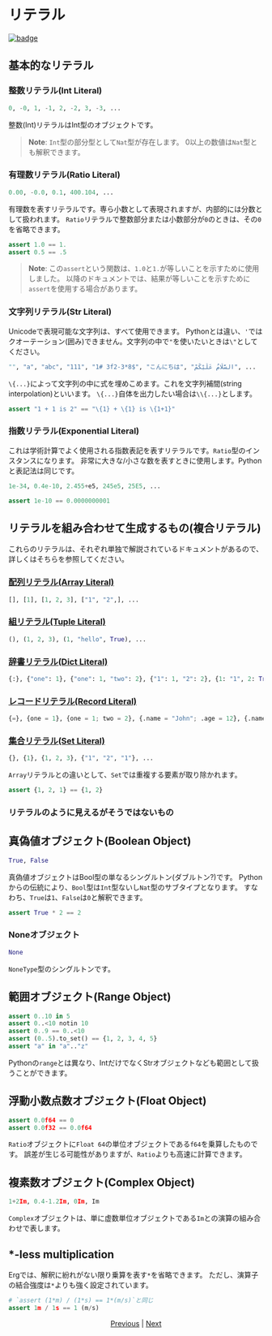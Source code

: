 # リテラル

[![badge](https://img.shields.io/endpoint.svg?url=https%3A%2F%2Fgezf7g7pd5.execute-api.ap-northeast-1.amazonaws.com%2Fdefault%2Fsource_up_to_date%3Fowner%3Derg-lang%26repos%3Derg%26ref%3Dmain%26path%3Ddoc/EN/syntax/01_literal.md%26commit_hash%3D7078f95cecc961a65befb15929af06ae2331c934)](https://gezf7g7pd5.execute-api.ap-northeast-1.amazonaws.com/default/source_up_to_date?owner=erg-lang&repos=erg&ref=main&path=doc/EN/syntax/01_literal.md&commit_hash=7078f95cecc961a65befb15929af06ae2331c934)

## 基本的なリテラル

### 整数リテラル(Int Literal)

```python
0, -0, 1, -1, 2, -2, 3, -3, ...
```

整数(Int)リテラルはInt型のオブジェクトです。

> __Note__: `Int`型の部分型として`Nat`型が存在します。
> 0以上の数値は`Nat`型とも解釈できます。

### 有理数リテラル(Ratio Literal)

```python
0.00, -0.0, 0.1, 400.104, ...
```

有理数を表すリテラルです。専ら小数として表現されますが、内部的には分数として扱われます。
`Ratio`リテラルで整数部分または小数部分が`0`のときは、その`0`を省略できます。

```python
assert 1.0 == 1.
assert 0.5 == .5
```

> __Note__: この`assert`という関数は、`1.0`と`1.`が等しいことを示すために使用しました。
> 以降のドキュメントでは、結果が等しいことを示すために`assert`を使用する場合があります。

### 文字列リテラル(Str Literal)

Unicodeで表現可能な文字列は、すべて使用できます。
Pythonとは違い、`'`ではクオーテーション(囲み)できません。文字列の中で`"`を使いたいときは`\"`としてください。

```python
"", "a", "abc", "111", "1# 3f2-3*8$", "こんにちは", "السَّلَامُ عَلَيْكُمْ", ...
```

`\{...}`によって文字列の中に式を埋めこめます。これを文字列補間(string interpolation)といいます。
`\{...}`自体を出力したい場合は`\\{...}`とします。

```python
assert "1 + 1 is 2" == "\{1} + \{1} is \{1+1}"
```

### 指数リテラル(Exponential Literal)

これは学術計算でよく使用される指数表記を表すリテラルです。`Ratio`型のインスタンスになります。
非常に大きな/小さな数を表すときに使用します。Pythonと表記法は同じです。

```python
1e-34, 0.4e-10, 2.455+e5, 245e5, 25E5, ...
```

```python
assert 1e-10 == 0.0000000001
```

## リテラルを組み合わせて生成するもの(複合リテラル)

これらのリテラルは、それぞれ単独で解説されているドキュメントがあるので、詳しくはそちらを参照してください。

### [配列リテラル(Array Literal)](./10_array.md)

```python
[], [1], [1, 2, 3], ["1", "2",], ...
```

### [組リテラル(Tuple Literal)](./11_tuple.md)

```python
(), (1, 2, 3), (1, "hello", True), ...
```

### [辞書リテラル(Dict Literal)](./12_dict.md)

```python
{:}, {"one": 1}, {"one": 1, "two": 2}, {"1": 1, "2": 2}, {1: "1", 2: True, "three": [1]}, ...
```

### [レコードリテラル(Record Literal)](./13_record.md)

```python
{=}, {one = 1}, {one = 1; two = 2}, {.name = "John"; .age = 12}, {.name = Str; .age = Nat}, ...
```

### [集合リテラル(Set Literal)](./14_set.md)

```python
{}, {1}, {1, 2, 3}, {"1", "2", "1"}, ...
```

`Array`リテラルとの違いとして、`Set`では重複する要素が取り除かれます。

```python
assert {1, 2, 1} == {1, 2}
```

### リテラルのように見えるがそうではないもの

## 真偽値オブジェクト(Boolean Object)

```python
True, False
```

真偽値オブジェクトはBool型の単なるシングルトン(ダブルトン?)です。
Pythonからの伝統により、`Bool`型は`Int`型ないし`Nat`型のサブタイプとなります。
すなわち、`True`は`1`、`False`は`0`と解釈できます。

```python
assert True * 2 == 2
```

### Noneオブジェクト

```python
None
```

`NoneType`型のシングルトンです。

## 範囲オブジェクト(Range Object)

```python
assert 0..10 in 5
assert 0..<10 notin 10
assert 0..9 == 0..<10
assert (0..5).to_set() == {1, 2, 3, 4, 5}
assert "a" in "a".."z"
```

Pythonの`range`とは異なり、IntだけでなくStrオブジェクトなども範囲として扱うことができます。

## 浮動小数点数オブジェクト(Float Object)

```python
assert 0.0f64 == 0
assert 0.0f32 == 0.0f64
```

`Ratio`オブジェクトに`Float 64`の単位オブジェクトである`f64`を乗算したものです。
誤差が生じる可能性がありますが、`Ratio`よりも高速に計算できます。

## 複素数オブジェクト(Complex Object)

```python
1+2Im, 0.4-1.2Im, 0Im, Im
```

`Complex`オブジェクトは、単に虚数単位オブジェクトである`Im`との演算の組み合わせで表します。

## *-less multiplication

Ergでは、解釈に紛れがない限り乗算を表す`*`を省略できます。
ただし、演算子の結合強度は`*`よりも強く設定されています。

```python
# `assert (1*m) / (1*s) == 1*(m/s)`と同じ
assert 1m / 1s == 1 (m/s)
```

<p align='center'>
    <a href='./00_basic.md'>Previous</a> | <a href='./02_name.md'>Next</a>
</p>
